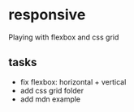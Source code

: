 # responsive
Playing with flexbox and css grid

## tasks
* fix flexbox: horizontal + vertical
* add css grid folder
* add mdn example
